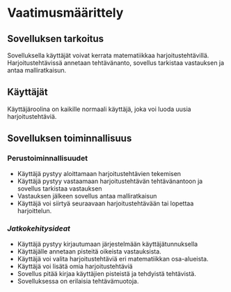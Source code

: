 # **Vaatimusmäärittely**

## **Sovelluksen tarkoitus**
Sovelluksella käyttäjät voivat kerrata matematiikkaa harjoitustehtävillä. 
Harjoitustehtävissä annetaan tehtävänanto, sovellus tarkistaa vastauksen ja antaa malliratkaisun.

## **Käyttäjät**
Käyttäjäroolina on kaikille normaali käyttäjä, joka voi luoda uusia harjoitustehtäviä.

## **Sovelluksen toiminnallisuus**

### **Perustoiminnallisuudet**
* Käyttäjä pystyy aloittamaan harjoitustehtävien tekemisen
* Käyttäjä pystyy vastaamaan harjoitustehtävän tehtävänantoon ja sovellus tarkistaa vastauksen
* Vastauksen jälkeen sovellus antaa malliratkaisun
* Käyttäjä voi siirtyä seuraavaan harjoitustehtävään tai lopettaa harjoittelun. 

### *Jatkokehitysideat*
* Käyttäjä pystyy kirjautumaan järjestelmään käyttäjätunnuksella
* Käyttäjälle annetaan pisteitä oikeista vastauksista. 
* Käyttäjä voi valita harjoitustehtäviä eri matematiikkan osa-alueista. 
* Käyttäjä voi lisätä omia harjoitustehtäviä
* Sovellus pitää kirjaa käyttäjien pisteistä ja tehdyistä tehtävistä.
* Sovelluksessa on erilaisia tehtävämuotoja.
